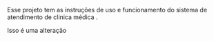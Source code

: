 Esse projeto tem as instruções de uso e funcionamento do sistema de atendimento de clinica médica .

Isso é uma alteração
